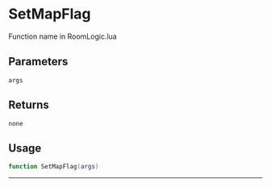 # SetMapFlag
Function name in RoomLogic.lua
## Parameters
`args`
## Returns
`none`
## Usage
```lua
function SetMapFlag(args)
```
---
